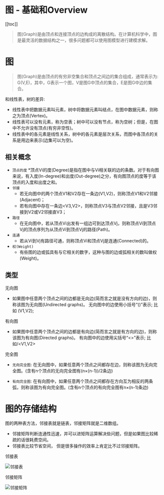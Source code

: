 # 图 - 基础和Overview

[[toc]]

> 图(Graph)是由顶点和连接顶点的边构成的离散结构。在计算机科学中，图是最灵活的数据结构之一，很多问题都可以使用图模型进行建模求解。

# 图

> 图(Graph)是由顶点的有穷非空集合和顶点之间边的集合组成，通常表示为: G(V,E)，其中，G表示一个图，V是图G中顶点的集合，E是图G中边的集合。

和线性表，树的差异: 

* 线性表中把数据元素叫元素，树中将数据元素叫结点，在图中数据元素，则称之为顶点(Vertex)。 
* 线性表可以没有元素，称为空表；树中可以没有节点，称为空树；但是，在图中不允许没有顶点(有穷非空性)。 
* 线性表中的各元素是线性关系，树中的各元素是层次关系，而图中各顶点的关系是用边来表示(边集可以为空)。 

## 相关概念 

* `顶点的度` 
    *顶点Vi的度(Degree)是指在图中与Vi相关联的边的条数。对于有向图来说，有入度(In-degree)和出度(Out-degree)之分，有向图顶点的度等于该顶点的入度和出度之和。 
* `邻接`
    * 若无向图中的两个顶点V1和V2存在一条边(V1,V2)，则称顶点V1和V2邻接(Adjacent)； 
    * 若有向图中存在一条边<V3,V2>，则称顶点V3与顶点V2邻接，且是V3邻接到V2或V2邻接直V3； 
* `路径`
    * 在无向图中，若从顶点Vi出发有一组边可到达顶点Vj，则称顶点Vi到顶点Vj的顶点序列为从顶点Vi到顶点Vj的路径(Path)。 
* `连通`
    * 若从Vi到Vj有路径可通，则称顶点Vi和顶点Vj是连通(Connected)的。 
* `权(Weight)`
    * 有些图的边或弧具有与它相关的数字，这种与图的边或弧相关的数叫做权(Weight)。 
    
## 类型

无向图 

* 如果图中任意两个顶点之间的边都是无向边(简而言之就是没有方向的边)，则称该图为无向图(Undirected graphs)。 无向图中的边使用小括号“()”表示; 比如 (V1,V2); 

有向图 

* 如果图中任意两个顶点之间的边都是有向边(简而言之就是有方向的边)，则称该图为有向图(Directed graphs)。 有向图中的边使用尖括号“<>”表示; 比如/<V1,V2> 

完全图 

* `无向完全图`: 在无向图中，如果任意两个顶点之间都存在边，则称该图为无向完全图。(含有n个顶点的无向完全图有(n×(n-1))/2条边) 

* `有向完全图`: 在有向图中，如果任意两个顶点之间都存在方向互为相反的两条弧，则称该图为有向完全图。(含有n个顶点的有向完全图有n×(n-1)条边) 

# 图的存储结构

图的两种表方法，邻接表就是链表，邻接矩阵就是二维数组。 

* 邻接矩阵判断连通性迅速，并可以进矩阵运算解决些问题，但是如果图⽐较稀疏的话很耗费空间。 
* 邻接表比较节省空间， 但是很多操作的效率上肯定比不过邻接矩阵。

邻接表

![邻接表](/_images/programming/data-structure/邻接表.png)

邻接矩阵

![邻接矩阵](/_images/programming/data-structure/邻接矩阵.png)